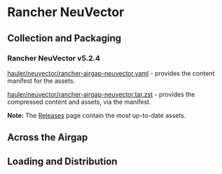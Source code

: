 # Rancher NeuVector

## Collection and Packaging

### Rancher NeuVector v5.2.4

[hauler/neuvector/rancher-airgap-neuvector.yaml](https://rancher-airgap.s3.amazonaws.com/v1.6.3/hauler/neuvector/rancher-airgap-neuvector.yaml) - provides the content manifest for the assets.

[hauler/neuvector/rancher-airgap-neuvector.tar.zst](https://rancher-airgap.s3.amazonaws.com/v1.6.3/hauler/neuvector/rancher-airgap-neuvector.tar.zst) - provides the compressed content and assets, via the manifest.

**Note:** The [Releases](https://github.com/zackbradys/rancher-airgap/releases) page contain the most up-to-date assets.

## Across the Airgap

## Loading and Distribution